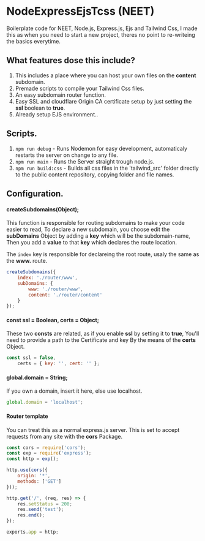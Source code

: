 # NodeExpressEjsTcss (NEET)
Boilerplate code for NEET, Node.js, Express.js, Ejs and Tailwind Css, I made this as when you need to start a new project, theres no point to re-writeing the basics everytime.

## What features dose this include?
1. This includes a place where you can host your own files on the **content** subdomain.  
2. Premade scripts to compile your Tailwind Css files.  
3. An easy subdomain router function.  
4. Easy SSL and cloudflare Origin CA certificate setup by just setting the **ssl** boolean to **true**. 
5. Already setup EJS environment.. 

## Scripts.
1. ```npm run debug``` - Runs Nodemon for easy development, automaticaly restarts the server on change to any file.
2. ```npm run main``` - Runs the Server straight trough node.js.
3. ```npm run build:css``` - Builds all css files in the 'tailwind_src' folder directly to the public content repository, copying folder and file names. 

## Configuration.


#### createSubdomains(Object);
This function is responsible for routing subdomains to make your code easier to read,
To declare a new subdomain, you choose edit the **subDomains** Object by adding a **key** which will be the subdomain-name,
Then you add a **value** to that **key** which declares the route location.

The ```index``` key is responsible for declareing the root route, usaly the same as the **www.** route.

```js 
createSubdomains({
    index: './router/www',
    subDomains: {
        www: './router/www',
        content: './router/content'
    }
});
```

#### const ssl = Boolean, certs = Object;
These two **consts** are related, as if you enable **ssl** by setting it to **true**, You'll need to provide a path to the Certificate and key
By the means of the **certs** Object.

```js 
const ssl = false,
    certs = { key: '', cert: '' };
```

#### global.domain = String;
If you own a domain, insert it here, else use localhost.

```js
global.domain = 'localhost';
```

#### Router template
You can treat this as a normal express.js server.
This is set to accept requests from any site with the **cors** Package.

```js
const cors = require('cors');
const exp = require('express');
const http = exp();

http.use(cors({
    origin: '*',
    methods: ['GET']
}));

http.get('/', (req, res) => {
    res.setStatus = 200;
    res.send('test');
    res.end();
});

exports.app = http;
```
